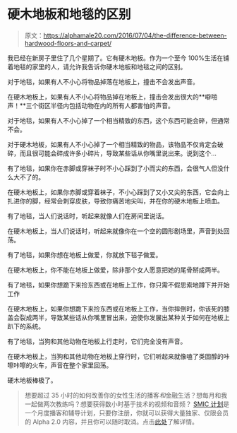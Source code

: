# 硬木地板和地毯的区别

> 原文：<https://alphamale20.com/2016/07/04/the-difference-between-hardwood-floors-and-carpet/>

我已经在新房子里住了几个星期了。它有硬木地板。作为一个至今 100%生活在铺着地毯的家里的人，请允许我告诉你硬木地板和地毯之间的区别。

对于地毯，如果有人不小心将物品掉落在地板上，撞击不会发出声音。

在硬木地板上，如果有人不小心将物品掉在地板上，撞击会发出很大的**噼啪声！**三个街区半径内包括动物在内的所有人都害怕的声音。

对于地毯，如果有人不小心掉了一个相当精致的东西，这个东西可能会碎，但通常不会。

对于硬木地板，如果有人不小心掉了一个相当精致的物品，该物品不仅肯定会破碎，而且很可能会碎成许多小碎片，导致某些话从你嘴里说出来。说到这个...

有了地毯，如果你在赤脚或穿袜子时不小心踩到了小而尖的东西，会很气人但没什么大不了的。

在硬木地板上，如果你赤脚或穿着袜子，不小心踩到了又小又尖的东西，它会向上扎进你的脚，经常会刺穿皮肤，导致你痛苦地尖叫，并在你的硬木地板上喷血。

有了地毯，当人们说话时，听起来就像人们在房间里说话。

在硬木地板上，当人们说话时，听起来就像你在一个空的圆形剧场里，声音到处回荡。

有了地毯，如果你想在地板上做爱，你就放下毯子做爱。

在硬木地板上，你不能在地板上做爱，除非那个女人愿意把她的尾骨掰成两半。

有了地毯，如果你想跪下来捡东西或在地板上工作，你只需不假思索地蹲下并开始工作

在硬木地板上，如果你想跪下来捡东西或在地板上工作，当你摔倒时，你该死的膝盖会裂成两半，导致某些话从你嘴里冒出来，迫使你发展出某种关于如何在地板上趴下的系统。

有了地毯，当狗和其他动物在地板上行走时，它们完全没有声音。

在硬木地板上，当狗和其他动物在地板上穿行时，它们听起来就像嗑了类固醇的咔嚓咔嚓的火车，声音在整个家里回荡。

硬木地板棒极了。

> 想要超过 35 小时的如何改善你的女性生活的播客*和*金融生活？想每月和我一起做两次教练吗？想要获得数小时基于技术的视频和音频？ [SMIC 计划](https://alphamale20.kartra.com/page/vIL17)是一个月度播客和辅导计划，只要你注册，你就可以获得大量独家、仅限会员的 Alpha 2.0 内容，并且你可以随时取消。点击[此处](https://alphamale20.kartra.com/page/vIL17)了解详情。
> 
> 